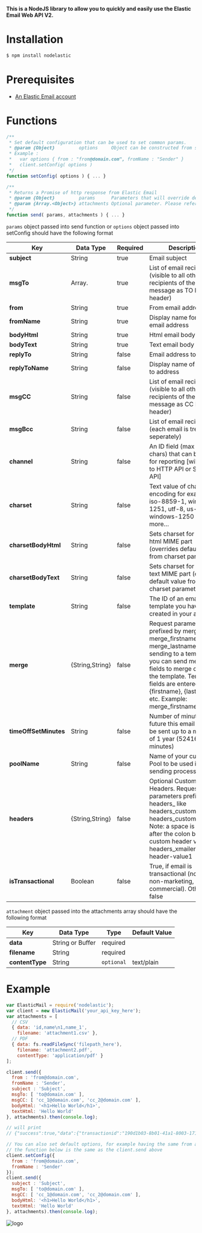 **This is a NodeJS library to allow you to quickly and easily use the Elastic Email Web API V2.**

# Installation #
```sh
$ npm install nodelastic
```

# Prerequisites #
* [An Elastic Email account](https://elasticemail.com/account/)

# Functions #
```js
/**
 * Set default configuration that can be used to set common params.
 * @param {Object}         options     Object can be constructed from send parameters
 * Example : 
 *   var options { from : "from@domain.com", fromName : "Sender" }
 *   client.setConfig( options )
 */
function setConfig( options ) { ... }

/**
 * Returns a Promise of http response from Elastic Email
 * @param {Object}         params      Parameters that will override default configuration set in setConfig
 * @param {Array.<Object>} attachments Optional parameter. Please refer to the table below for more details.
 */
function send( params, attachments ) { ... }
```

`params` object passed into send function or `options` object passed into setConfig should have the following format 

| Key | Data Type | Required | Description |
| ------ | ------ | ---- | ------------|
| **subject** | String | true | Email subject |
| **msgTo** | Array.<String> | true | List of email recipients (visible to all other recipients of the message as TO MIME header) |
| **from** | String | true | From email address |
| **fromName** | String | true | Display name for from email address |
| **bodyHtml** | String | true | Html email body |
| **bodyText** | String | true | Text email body |
| **replyTo** | String | false | Email address to reply to |
| **replyToName** | String | false | Display name of the reply to address |
| **msgCC** | String | false | List of email recipients (visible to all other recipients of the message as CC MIME header) |
| **msgBcc** | String | false | List of email recipients (each email is treated seperately) |
| **channel** | String | false | An ID field (max 191 chars) that can be used for reporting [will default to HTTP API or SMTP API] |
| **charset** | String | false | Text value of charset encoding for example: iso-8859-1, windows-1251, utf-8, us-ascii, windows-1250 and more… |
| **charsetBodyHtml** | String | false | Sets charset for body html MIME part (overrides default value from charset parameter) |
| **charsetBodyText** | String | false | Sets charset for body text MIME part (overrides default value from charset parameter) |
| **template** | String | false | The ID of an email template you have created in your account |
| **merge** | {String,String} | false | Request parameters prefixed by merge_ like merge_firstname, merge_lastname. If sending to a template you can send merge_ fields to merge data with the template. Template fields are entered with {firstname}, {lastname} etc. Example: merge_firstname=John |
| **timeOffSetMinutes** | String | false | Number of minutes in the future this email should be sent up to a maximum of 1 year (524160 minutes) |
| **poolName** | String | false | Name of your custom IP Pool to be used in the sending process |
| **headers** | {String,String} | false | Optional Custom Headers. Request parameters prefixed by headers_ like headers_customheader1, headers_customheader2. Note: a space is required after the colon before the custom header value. headers_xmailer=xmailer: header-value1 |
| **isTransactional** | Boolean | false | True, if email is transactional (non-bulk, non-marketing, non-commercial). Otherwise, false |

`attachment` object passed into the attachments array should have the following format 

| Key | Data Type | Type | Default Value |
| ------ | ------ | ---- | ------------- |
| **data** | String or Buffer | required | |
| **filename** | String | required | |
| **contentType** | String | `optional` | text/plain |


# Example #
```js
var ElasticMail = require('nodelastic');
var client = new ElasticMail('your_api_key_here');
var attachments = [ 
  // CSV
  { data: 'id,name\n1,name_1',
    filename: 'attachment1.csv' },
  // PDF
  { data: fs.readFileSync('filepath_here'),
    filename: 'attachment2.pdf',
    contentType: 'application/pdf' } 
];

client.send({
  from : 'from@domain.com',
  fromName : 'Sender',
  subject : 'Subject',
  msgTo: [ 'to@domain.com' ],
  msgCC: [ 'cc_1@domain.com', 'cc_2@domain.com' ],
  bodyHtml: '<h1>Hello World</h1>',
  textHtml: 'Hello World'
}, attachments).then(console.log);

// will print 
// {"success":true,"data":{"transactionid":"190d1b03-8b01-41a1-8003-17181c1719b0","messageid":"ilXf1Nm38mxuxemecfdbvw2"}}

// You can also set default options, for example having the same from and the name of the sender
// the function below is the same as the client.send above
client.setConfig({
  from : 'from@domain.com',
  fromName : 'Sender'
});
client.send({
  subject : 'Subject',
  msgTo: [ 'to@domain.com' ],
  msgCC: [ 'cc_1@domain.com', 'cc_2@domain.com' ],
  bodyHtml: '<h1>Hello World</h1>',
  textHtml: 'Hello World'
}, attachments).then(console.log);
```


![logo](https://elasticemail.com/files/ee_200x200.png)